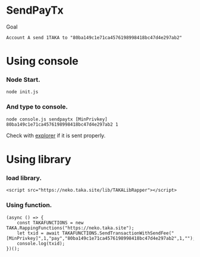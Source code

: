 SendPayTx
====

Goal

	Account A send 1TAKA to "80ba149c1e71ca4576198998418bc47d4e297ab2"


# Using console
### Node Start.

	node init.js

### And type to console.

	node console.js sendpaytx [MinPrivkey] 80ba149c1e71ca4576198998418bc47d4e297ab2 1

Check with [explorer](https://neko.taka.site/explorer) if it is sent properly.



# Using library

### load library.

	<script src="https://neko.taka.site/lib/TAKALibRapper"></script>

### Using function.
	(async () => {
		const TAKAFUNCTIONS = new TAKA.RappingFunctions("https://neko.taka.site");
		let txid = await TAKAFUNCTIONS.SendTransactionWithSendFee("[MinPrivkey]",1,"pay","80ba149c1e71ca4576198998418bc47d4e297ab2",1,"");
		console.log(txid);
	})();